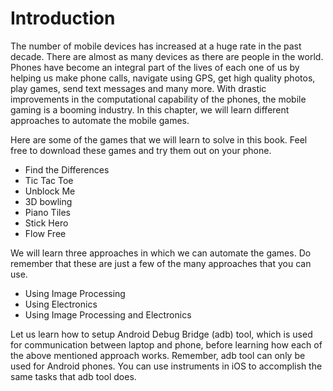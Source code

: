 # Introduction

The number of mobile devices has increased at a huge rate in the past decade. There are almost as many devices as there are people in the world. Phones have become an integral part of the lives of each one of us by helping us make phone calls, navigate using GPS, get high quality photos, play games, send text messages and many more. With drastic improvements in the computational capability of the phones, the mobile gaming is a booming industry. In this chapter, we will learn different approaches to automate the mobile games.

Here are some of the games that we will learn to solve in this book. Feel free to download these games and try them out on your phone.

* Find the Differences
* Tic Tac Toe
* Unblock Me
* 3D bowling
* Piano Tiles
* Stick Hero
* Flow Free

We will learn three approaches in which we can automate the games. Do remember that these are just a few of the many approaches that you can use.

* Using Image Processing
* Using Electronics
* Using Image Processing and Electronics

Let us learn how to setup Android Debug Bridge (adb) tool, which is used for communication between laptop and phone, before learning how each of the above mentioned approach works. Remember, adb tool can only be used for Android phones. You can use instruments in iOS to accomplish the same tasks that adb tool does.